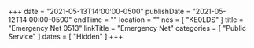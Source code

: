 +++
date = "2021-05-13T14:00:00-0500"
publishDate = "2021-05-12T14:00:00-0500"
endTime = ""
location = ""
ncs = [ "KE0LDS" ]
title = "Emergency Net 0513"
linkTitle = "Emergency Net"
categories = [ "Public Service" ]
dates = [ "Hidden" ]
+++
